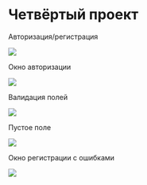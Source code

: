 # Четвёртый проект

Авторизация/регистрация

![](doc/auth.png)

Окно авторизации

![](doc/main.png)

Валидация полей

![](doc/valid.png)

Пустое поле

![](doc/main-error.png)

Окно регистрации с ошибками

![](doc/reg-error.png)
